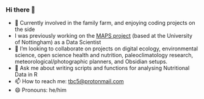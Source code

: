 ### Hi there 👋

- 🔭 Currently involved in the family farm, and enjoying coding projects on the side
- I was previously working on the [MAPS project](https://www.micronutrient.support/) (based at the University of Nottingham) as a Data Scientist
- 👯 I’m looking to collaborate on projects on digital ecology, environmental science, open science health and nutrition, paleoclimatology research, meteorological/photographic planners, and Obsidian setups.
- 💬 Ask me about writing scripts and functions for analysing Nutritional Data in R
- 📫 How to reach me: tbc5@protonmail.com
- 😄 Pronouns: he/him

<!--
**TomCodd/TomCodd** is a ✨ _special_ ✨ repository because its `README.md` (this file) appears on your GitHub profile.

Here are some ideas to get you started:

- 🔭 I’m currently working on ...
- 🌱 I’m currently learning ...
- 👯 I’m looking to collaborate on ...
- 🤔 I’m looking for help with ...
- 💬 Ask me about ...
- 📫 How to reach me: ...
- 😄 Pronouns: ...
- ⚡ Fun fact: ...
-->
